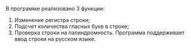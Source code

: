 В программе реализовано 3 функции:
1. Изменение регистра строки;
2. Подсчет количества гласных букв в строке;
3. Проверка строки на палиндромность.
Программа поддерживает ввод строки на русском языке.
